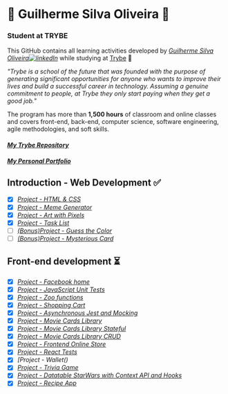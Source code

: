 <!--
### Hi there 👋
**Gui-Alucard/Gui-Alucard** is a ✨ _special_ ✨ repository because its `README.md` (this file) appears on your GitHub profile.

Here are some ideas to get you started:

- 🔭 I’m currently working on ...
- 🌱 I’m currently learning ...
- 👯 I’m looking to collaborate on ...
- 🤔 I’m looking for help with ...
- 💬 Ask me about ...
- 📫 How to reach me: ...
- 😄 Pronouns: ...
- ⚡ Fun fact: ...
-->

#  🌱 Guilherme Silva Oliveira 🌱 

### Student at TRYBE

This GitHub contains all learning activities developed by *[Guilherme Silva Oliveira![linkedIn](https://user-images.githubusercontent.com/64224044/92247653-e5267380-ee9d-11ea-995b-bbaede677424.png)](https://www.linkedin.com/in/guilhermesilva-oliveira/)* while studying at [Trybe](https://www.betrybe.com/) :rocket:

*"Trybe is a school of the future that was founded with the purpose of generating significant opportunities for anyone who wants to improve their lives and build a successful career in technology. Assuming a genuine commitment to people, at Trybe they only start paying when they get a good job."*

The program has more than **1,500 hours** of classroom and online classes and covers front-end, back-end, computer science, software engineering, agile methodologies, and soft skills.

#### *[My Trybe Repository](https://github.com/Gui-Alucard/Trybe)*
#### *[My Personal Portfolio](https://gui-alucard.github.io/portifolio/)*


## Introduction - Web Development :white_check_mark:
- [x] *[Project - HTML & CSS](https://gui-alucard.github.io/Block03-Project-HTML-CSS/project-html-css/)*
- [x] *[Project - Meme Generator](https://gui-alucard.github.io/Block05-Project-Meme-Generator/)*
- [x] *[Project - Art with Pixels](https://gui-alucard.github.io/Block05-Project-Art-with-Pixels/)*
- [x] *[Project - Task List](https://gui-alucard.github.io/Block05-Project-Task-List/)*
- [ ] *[(Bonus)Project - Guess the Color]()*
- [ ] *[(Bonus)Project - Mysterious Card]()*

## Front-end development :hourglass_flowing_sand:
- [x] *[Project - Facebook home](https://gui-alucard.github.io/Block06-Project-Facebook-home/)*
- [x] *[Project - JavaScript Unit Tests](https://github.com/Gui-Alucard/Block07-Project-JavaScript-Unit-Tests)*
- [x] *[Project - Zoo functions](https://github.com/Gui-Alucard/Block08-Project-Zoo-functions)*
- [x] *[Project - Shopping Cart](https://gui-alucard.github.io/Block09-Project_Shop_cart/)*
- [x] *[Project - Asynchronous Jest and Mocking](https://github.com/Gui-Alucard/Block10-Project_Mock_Assync)*
- [x] *[Project - Movie Cards Library](https://gui-alucard.github.io/Block11-Project_Movie_Card/)*
- [x] *[Project - Movie Cards Library Stateful](https://gui-alucard.github.io/Block12-Project_MovieCard_Stateful/)*
- [x] *[Project - Movie Cards Library CRUD](https://gui-alucard.github.io/Block13-Project_MovieCard_CRUD/)*
- [x] *[Project - Frontend Online Store](https://gui-alucard.github.io/Block14-Project-Agile/)*
- [x] *[Project - React Tests](https://github.com/Gui-Alucard/Block15-Project-RTL)*
- [x] *[Project - Wallet()*
- [x] *[Project - Trivia Game]()*
- [x] *[Project - Datatable StarWars with Context API and Hooks]()*
- [x] *[Project - Recipe App]()*

<!--
## Back-end development :hourglass_flowing_sand:
##### Block 20: Introduction - Relational Databases
- [ ] 20-5: *[Project - All For One]()*
##### Block 21: Relational Databases
- [ ] 21-4: *[Project - Vocabulary Booster]()*
##### Block 22: Relational Databases
- [ ] 22-3: *[Project - One For All]()*
##### Block 23: Introduction - NoSQL
- [ ] 23-4: *[Project - Data Flights]()*
##### Block 24: Updates
- [ ] 24-4: *[Project - Commerce]()*
##### Block 25: Aggregation Framework
- [ ] 25-3: *[Project - Aggregations]()*
##### Block 26: Intro - NodeJS
- [ ] 26-4: *[Project - A CLI of Ice and Fire]()*
##### Block 27: NodeJS
- [ ] 27-3: *[Project - Cookmaster]()*
##### Block 28: Software Architecture
- [ ] 28-3: *[Project - Online Store Manager]()*
##### Block 29: Node - JSON Web Token
- [ ] 29-3: *[Project - Cookmaster version 2]()*

## Infrastructures :hourglass_flowing_sand:
##### Block 30: Introduction - Deploy
- [ ] 30-3: *[Project - Stranger Things]()*
#### Block 31: Using all knowledge so far
- [ ] 31-1: *[Project - Trybeer]()*

# [...]
-->
